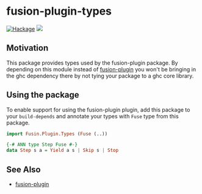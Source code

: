 # fusion-plugin-types

[![Hackage](https://img.shields.io/hackage/v/fusion-plugin-types.svg?style=flat)](https://hackage.haskell.org/package/fusion-plugin-types)
![](https://github.com/composewell/fusion-plugin-types/workflows/Haskell%20CI/badge.svg)

## Motivation

This package provides types used by the fusion-plugin package. By
depending on this module instead of
[fusion-plugin](https://github.com/composewell/fusion-plugin) you
won't be bringing in the ghc dependency there by not tying your
package to a ghc core library.

## Using the package

To enable support for using the fusion-plugin plugin, add this package to your `build-depends` and annotate your types with `Fuse` type from this package.

```haskell
import Fusin.Plugin.Types (Fuse (..))

{-# ANN type Step Fuse #-}
data Step s a = Yield a s | Skip s | Stop
```

## See Also

* [fusion-plugin](https://github.com/composewell/fusion-plugin)
